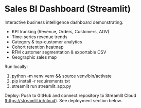 
# Sales BI Dashboard (Streamlit)

Interactive business intelligence dashboard demonstrating:
- KPI tracking (Revenue, Orders, Customers, AOV)
- Time-series revenue trends
- Category & top-customer analytics
- Cohort retention heatmap
- RFM customer segmentation & exportable CSV
- Geographic sales map

Run locally:
1. python -m venv venv && source venv/bin/activate
2. pip install -r requirements.txt
3. streamlit run streamlit_app.py

Deploy: Push to GitHub and connect repository to Streamlit Cloud (https://streamlit.io/cloud). See deployment section below.

